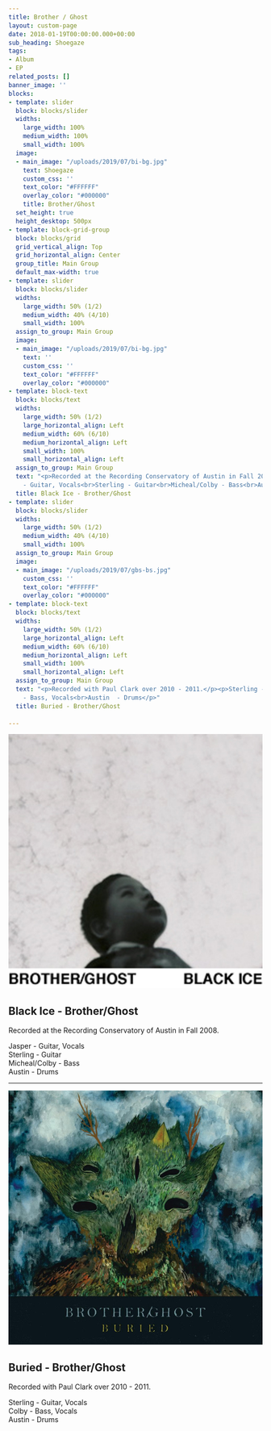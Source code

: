 ```yaml
---
title: Brother / Ghost
layout: custom-page
date: 2018-01-19T00:00:00.000+00:00
sub_heading: Shoegaze
tags:
- Album
- EP
related_posts: []
banner_image: ''
blocks:
- template: slider
  block: blocks/slider
  widths:
    large_width: 100%
    medium_width: 100%
    small_width: 100%
  image:
  - main_image: "/uploads/2019/07/bi-bg.jpg"
    text: Shoegaze
    custom_css: ''
    text_color: "#FFFFFF"
    overlay_color: "#000000"
    title: Brother/Ghost
  set_height: true
  height_desktop: 500px
- template: block-grid-group
  block: blocks/grid
  grid_vertical_align: Top
  grid_horizontal_align: Center
  group_title: Main Group
  default_max-width: true
- template: slider
  block: blocks/slider
  widths:
    large_width: 50% (1/2)
    medium_width: 40% (4/10)
    small_width: 100%
  assign_to_group: Main Group
  image:
  - main_image: "/uploads/2019/07/bi-bg.jpg"
    text: ''
    custom_css: ''
    text_color: "#FFFFFF"
    overlay_color: "#000000"
- template: block-text
  block: blocks/text
  widths:
    large_width: 50% (1/2)
    large_horizontal_align: Left
    medium_width: 60% (6/10)
    medium_horizontal_align: Left
    small_width: 100%
    small_horizontal_align: Left
  assign_to_group: Main Group
  text: "<p>Recorded at the Recording Conservatory of Austin in Fall 2008.</p><p>Jasper
    - Guitar, Vocals<br>Sterling - Guitar<br>Micheal/Colby - Bass<br>Austin  - Drums</p>"
  title: Black Ice - Brother/Ghost
- template: slider
  block: blocks/slider
  widths:
    large_width: 50% (1/2)
    medium_width: 40% (4/10)
    small_width: 100%
  assign_to_group: Main Group
  image:
  - main_image: "/uploads/2019/07/gbs-bs.jpg"
    custom_css: ''
    text_color: "#FFFFFF"
    overlay_color: "#000000"
- template: block-text
  block: blocks/text
  widths:
    large_width: 50% (1/2)
    large_horizontal_align: Left
    medium_width: 60% (6/10)
    medium_horizontal_align: Left
    small_width: 100%
    small_horizontal_align: Left
  assign_to_group: Main Group
  text: "<p>Recorded with Paul Clark over 2010 - 2011.</p><p>Sterling - Guitar, Vocals<br>Colby
    - Bass, Vocals<br>Austin  - Drums</p>"
  title: Buried - Brother/Ghost

---
```

![](/uploads/2019/07/bi-bg.jpg)

## Black Ice - Brother/Ghost

Recorded at the Recording Conservatory of Austin in Fall 2008.

Jasper - Guitar, Vocals  
Sterling - Guitar  
Micheal/Colby - Bass  
Austin  - Drums

***

![](/uploads/2019/07/gbs-bs.jpg)

## Buried - Brother/Ghost

Recorded with Paul Clark over 2010 - 2011.

Sterling - Guitar, Vocals  
Colby - Bass, Vocals  
Austin  - Drums